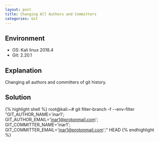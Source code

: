 ```yaml
---
layout: post
title: Changing All Authors and Committers
categories: Git
---
```


## Environment
* OS: Kali linux 2018.4
* Git: 2.20.1

## Explanation
Changing all authors and committers of git history.

## Solution
{% highlight shell %}
root@kali:~# git filter-branch -f --env-filter "GIT_AUTHOR_NAME='inar1'; GIT_AUTHOR_EMAIL='inar1@protonmail.com'; GIT_COMMITTER_NAME='inar1'; GIT_COMMITTER_EMAIL='inar1@protonmail.com';" HEAD
{% endhighlight %}

